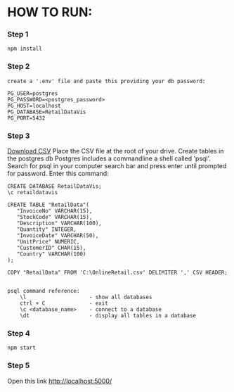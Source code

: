 # HOW TO RUN:
### Step 1
    npm install
### Step 2
    create a '.env' file and paste this providing your db password:

    PG_USER=postgres
    PG_PASSWORD=<postgres_password>
    PG_HOST=localhost
    PG_DATABASE=RetailDataVis
    PG_PORT=5432

### Step 3
[Download CSV](https://drive.google.com/file/d/0XSKHxmSWrv_Z-XsPusw90DNNh_Q30IZ1/view?usp=sharing)
Place the CSV file at the root of your drive.
Create tables in the postgres db
Postgres includes a commandline a shell called 'psql'.
Search for psql in your computer search bar and press enter until prompted for password.
Enter this command: 
         
    CREATE DATABASE RetailDataVis;
    \c retaildatavis 

    CREATE TABLE "RetailData"(
       "InvoiceNo" VARCHAR(15),
       "StockCode" VARCHAR(15),
       "Description" VARCHAR(100),
       "Quantity" INTEGER,
       "InvoiceDate" VARCHAR(50),
       "UnitPrice" NUMERIC,
       "CustomerID" CHAR(15),
       "Country" VARCHAR(100)
    );
        
    COPY "RetailData" FROM 'C:\OnlineRetail.csv' DELIMITER ',' CSV HEADER;


    psql command reference:
        \l                    - show all databases
        ctrl + C              - exit
        \c <database_name>    - connect to a database
        \dt                   - display all tables in a database
### Step 4
    npm start

### Step 5
Open this link
<http://localhost:5000/>